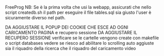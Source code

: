 FreeProg
NB: Se è la prima volta che usi la webapp, assicurati che nello script createdb.sh il path per eseguire il file tables.sql sia giusto
l'user è sicuramente diverso nel path.

DA AGGIUSTARE IL POPUP DEI COOKIE CHE ESCE AD OGNI CARICAMENTO PAGINA e recupero sessione
DA AGGIUSTARE IL RECUPERO SESSIONE 
verificare se le cartelle vengono create con makefile o script databases
vedere se riesco ad abilitare lo scrolling auto
aggiuste sia il riquadro della ricerca che il riquadro del caricamento video